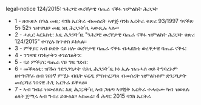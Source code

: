 legal-notice 124&#x2F;2015: ንሕጋዊ ወረቐታዊ ባጤራ ናቕፋ ዝምልከት ሕጋጋት

<ul>
			<li>1 - ዘውጽኦ በዓል መዚ:  ባንክ ኤርትራ ብመሰረት ኣዋጅ ባንክ ኤርትራ ቁጽሪ 93&#x2F;1997 ዓናቕጽ 5ን 52ን ዝተዋህቦ መዚ ነዚ ሕጋጋት’ዚ ኣውጺኡ ኣሎ።<ul>
			</ul></li>			<li>2 - ሓጺር ኣርእስቲ: እዚ ሕጋጋት’ዚ &quot;ንሕጋዊ ወረቐታዊ ባጤራ ናቕፋ ዝምልከት ሕጋጋት ቁጽሪ 124&#x2F;2015&quot; ተባሂሉ ክጥቀስ ይከኣል።<ul>
			</ul></li>			<li>3 -  ምቕያር ኣብ ዑደት ናይ ዘሎ ወረቐታዊ ባጤራ ናቕፋ ብሓደስቲ ወረቐታዊ ባጤራ ናቕፋ: <ul>
			</ul></li>			<li>4 - ንግዳዊ ባንክታትን ተገልገልትን: <ul>
			</ul></li>			<li>5 - ናይ ምቕያር ባጤራ ናይ ግዜ ገደብ: <ul>
			</ul></li>			<li>6 - መቕጻዕቲ: ዝዀነ ንድንጋጌታት ናይዚ ሕጋጋት’ዚ ኮነ ኢሉ ዝጠሓሰ ወይ ትግባረኦም ዘተዓናቐፈ ሰብ ገበነኛ ምዃኑ ብቤት ፍርዲ ምስተረጋገጸ ብመሰረት ዝምልከቶም ድንጋጌታት መሰጋገሪ ገበናዊ ሕጊ ኤርትራ ይቕጻዕ።<ul>
			</ul></li>			<li>7 - ኣብ ግብሪ ዝውዕለሉ: እዚ ሕጋጋት’ዚ ኣብ ጋዜጣ ኣዋጃት ኤርትራ ተሓቲሙ ካብ ዝወጸሉ ዕለት ጀሚሩ ኣብ ግብሪ ይውዕል።
ኣስመራ፡ 4 ሕዳር 2015
ባንክ ኤርትራ<ul>
			</ul></li></ul>